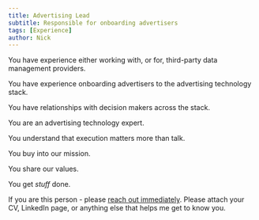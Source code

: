```yaml
---
title: Advertising Lead
subtitle: Responsible for onboarding advertisers
tags: [Experience]
author: Nick
---
```


You have experience either working with, or for, third-party data management providers.

You have experience onboarding advertisers to the advertising technology stack.

You have relationships with decision makers across the stack.

You are an advertising technology expert.

You understand that execution matters more than talk.

You buy into our mission.

You share our values.

You get _stuff_ done.

If you are this person - please [reach out immediately](https://calendly.com/nlongcroft-1/intro-call).
Please attach your CV, LinkedIn page, or anything else that helps me get to know you.
